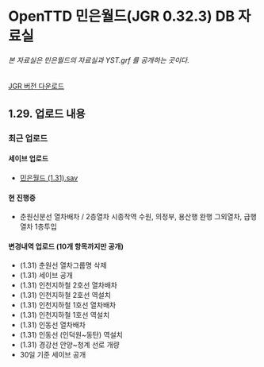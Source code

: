 # OpenTTD 민은월드(JGR 0.32.3) DB 자료실
###### 본 자료실은 민은월드의 자료실과 YST.grf 를 공개하는 곳이다.
[JGR 버전 다운로드](https://github.com/JGRennison/OpenTTD-patches/releases)

## 1.29. 업로드 내용
### 최근 업로드
#### 세이브 업로드
- [민은월드 (1.31).sav](https://github.com/evepoi/minenworld/blob/master/save/%EB%AF%BC%EC%9D%80%EC%9B%94%EB%93%9C%20(1.31).sav)

#### 현 진행중
- 춘원신분선 열차배차 / 2층열차 시종착역 수원, 의정부, 용산행 완행 그외열차, 급행열차 1층투입

#### 변경내역 업로드 (10개 항목까지만 공개)
- (1.31) 춘원선 열차그룹명 삭제
- (1.31) 세이브 공개
- (1.31) 인천지하철 2호선 열차배차
- (1.31) 인천지하철 2호선 역설치
- (1.31) 인천지하철 1호선 열차배차
- (1.31) 인천지하철 1호선 역설치
- (1.31) 인동선 열차배차
- (1.31) 인동선 (인덕원~동탄) 역설치
- (1.31) 경강선 안양~청계 선로 개량
- 30일 기준 세이브 공개
